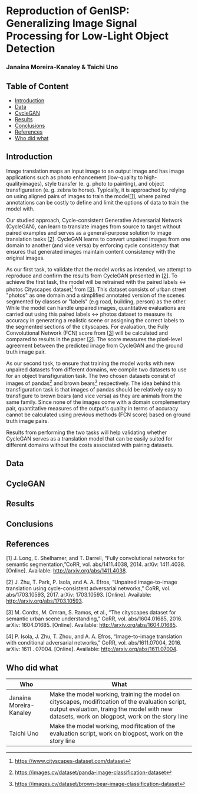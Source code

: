 <!-- omit in toc -->
# Reproduction of GenISP: Generalizing Image Signal Processing for Low-Light Object Detection
<!-- omit in toc -->
### Janaína Moreira-Kanaley & Taichi Uno

<!-- omit in toc -->
## Table of Content
<!-- TOC -->
- [Introduction](#introduction)
- [Data](#data)
- [CycleGAN](#cyclegan)
- [Results](#results)
- [Conclusions](#conclusions)
- [References](#references)
- [Who did what](#who-did-what)
<!-- TOC -->

## Introduction
Image translation maps an input image to an output image and has image applications such as photo enhancement (low-quality to high-qualityimages), style transfer (e. g. photo to painting), and object transfiguration (e. g. zebra to horse). Typically, it is approached by relying on using aligned pairs of images to train the model[[1](#CNN_Segmentation)], where paired annotations can be costly to define and limit the options of data to train the model with. 

Our studied approach, Cycle-consistent Generative Adversarial Network (CycleGAN), can learn to translate images from source to target without paired examples and serves as a general-purpose solution to image translation tasks [[2](#CycleGAN)]. CycleGAN learns to convert unpaired images from one domain to another (and vice versa) by enforcing cycle consistency that ensures that generated images maintain content consistency with the original images. 

As our first task, to validate that the model works as intended, we attempt to reproduce and confirm the results from CycleGAN presented in [[2](#CycleGAN)]. To achieve the first task, the model will be retrained with the paired labels <-> photos Cityscapes dataset[^1] from [[3](#Cityscapes_Dataset)]. This dataset consists of urban street "photos" as one domain and a simplified annotated version of the scenes segmented by classes or "labels" (e.g road, building, person) as the other. While the model can handle unpaired images, quantitative evaluations are carried out using this paired labels <-> photos dataset to measure its accuracy in generating a realistic scene or assigning the correct labels to the segmented sections of the cityscapes. For evaluation, the Fully Convolutional Network (FCN) score from  [[3](#FCN_score)] will be calculated and compared to results in the paper [[2](#CycleGAN)]. The score measures the pixel-level agreement between the predicted image from CycleGAN and the ground truth image pair. 

As our second task, to ensure that training the model works with new unpaired datasets from different domains, we compile two datasets to use for an object transfiguration task. The two chosen datasets consist of images of pandas[^2] and brown bears[^3] respectively. The idea behind this transfiguration task is that images of pandas should be relatively easy to transfigure to brown bears (and vice versa) as they are animals from the same family. Since none of the images come with a domain complementary pair, quantitative measures of the output's quality in terms of accuracy cannot be calculated using previous methods (FCN score) based on ground truth image pairs. 

Results from performing the two tasks will help validating whether CycleGAN serves as a translation model that can be easily suited for different domains without the costs associated with pairing datasets.

[^1]: https://www.cityscapes-dataset.com/dataset
[^2]: https://images.cv/dataset/panda-image-classification-dataset
[^3]: https://images.cv/dataset/brown-bear-image-classification-dataset

## Data

## CycleGAN

## Results

## Conclusions

## References
<a id="CNN_Segmentation">[1]</a> J. Long, E. Shelhamer, and T. Darrell, “Fully convolutional networks for semantic segmentation,”CoRR, vol. abs/1411.4038, 2014. arXiv: 1411.4038. [Online]. Available: http://arxiv.org/abs/1411.4038.

<a id="CycleGAN">[2]</a> J. Zhu, T. Park, P. Isola, and A. A. Efros, “Unpaired image-to-image translation using cycle-consistent adversarial networks,” CoRR, vol. abs/1703.10593, 2017. arXiv: 1703.10593. [Online]. Available: http://arxiv.org/abs/1703.10593.

<a id="Cityscapes_Dataset">[3]</a> M. Cordts, M. Omran, S. Ramos, et al., “The cityscapes dataset for semantic urban scene understanding,” CoRR, vol. abs/1604.01685, 2016. arXiv: 1604.01685. [Online]. Available: http://arxiv.org/abs/1604.01685.

<a id="FCN_score">[4]</a> P. Isola, J. Zhu, T. Zhou, and A. A. Efros, “Image-to-image translation with conditional adversarial networks,” CoRR, vol. abs/1611.07004, 2016. arXiv: 1611 . 07004. [Online]. Available: http://arxiv.org/abs/1611.07004.

## Who did what
| Who | What|
| --- | --- |
| Janaína Moreira-Kanaley | Make the model working, training the model on cityscapes, modifitcation of the evaluation script, output evaluation, traing the model with new datasets, work on blogpost, work on the story line |
| Taichi Uno    | Make the model working, modifitcation of the evaluation script, work on blogpost, work on the story line |
